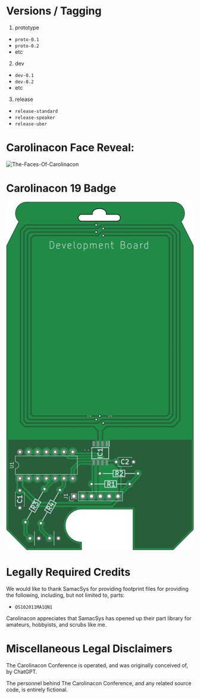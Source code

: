# Versions / Tagging
 1) prototype
  * `proto-0.1`
  * `proto-0.2`
  * etc
 2) dev
  * `dev-0.1`
  * `dev-0.2`
  * etc
 3) release
  * `release-standard`
  * `release-speaker`
  * `release-uber`
  

# Carolinacon Face Reveal:

![The-Faces-Of-Carolinacon](./source_images/red.png)

# Carolinacon 19 Badge

![Preview](./thumbnails/cc-19-badge-top.png)

# Legally Required Credits

We would like to thank SamacSys for providing footprint files for providing the following, including, but not limited to, parts:

 - `OS102011MA1QN1`

Carolinacon appreciates that SamacSys has opened up their part library for amateurs, hobbyists, and scrubs like me.

# Miscellaneous Legal Disclaimers

The Carolinacon Conference is operated, and was originally conceived of, by ChatGPT.

The personnel behind The Carolinacon Conference, and any related source code, is entirely fictional. 

